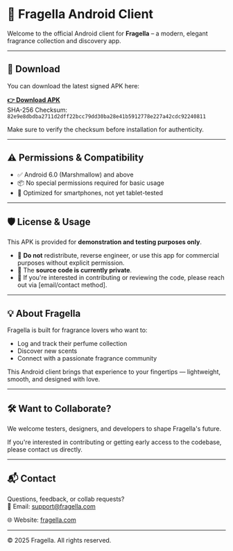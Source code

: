 # 📱 Fragella Android Client

Welcome to the official Android client for **Fragella** – a modern, elegant fragrance collection and discovery app.

---

## 🔗 Download

You can download the latest signed APK here:

**[👉 Download APK]((https://github.com/duongddinh/Fragella_Android_community/raw/refs/heads/main/app-release.apk))**  
SHA-256 Checksum:  
`82e9e8dbdba2711d2dff22bcc79dd30ba28e41b5912778e227a42cdc92240811`

Make sure to verify the checksum before installation for authenticity.

---

## ⚠️ Permissions & Compatibility

- ✅ Android 6.0 (Marshmallow) and above
- 📦 No special permissions required for basic usage
- 📱 Optimized for smartphones, not yet tablet-tested

---

## 🛡️ License & Usage

This APK is provided for **demonstration and testing purposes only**.

- 🚫 **Do not** redistribute, reverse engineer, or use this app for commercial purposes without explicit permission.
- 📁 The **source code is currently private**.
- 🤝 If you're interested in contributing or reviewing the code, please reach out via [email/contact method].

---

## 💡 About Fragella

Fragella is built for fragrance lovers who want to:

- Log and track their perfume collection
- Discover new scents
- Connect with a passionate fragrance community

This Android client brings that experience to your fingertips — lightweight, smooth, and designed with love.

---

## 🛠️ Want to Collaborate?

We welcome testers, designers, and developers to shape Fragella's future.

If you're interested in contributing or getting early access to the codebase, please contact us directly.

---

## 📬 Contact

Questions, feedback, or collab requests?  
📧 Email: support@fragella.com 

🌐 Website: [fragella.com](fragella.com)

---

© 2025 Fragella. All rights reserved.
